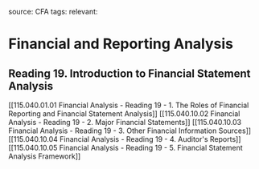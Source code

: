 source: CFA
tags: 
relevant: 

# Financial and Reporting Analysis

## Reading 19. Introduction to Financial Statement Analysis

[[115.040.01.01 Financial Analysis - Reading 19 - 1. The Roles of Financial Reporting and Financial Statement Analysis]]
[[115.040.10.02 Financial Analysis - Reading 19 - 2. Major Financial Statements]]
[[115.040.10.03 Financial Analysis - Reading 19 - 3. Other Financial Information Sources]]
[[115.040.10.04 Financial Analysis - Reading 19 - 4. Auditor's Reports]]
[[115.040.10.05 Financial Analysis - Reading 19 - 5. Financial Statement Analysis Framework]]


